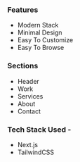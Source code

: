 
### Features

- Modern Stack
- Minimal Design
- Easy To Customize
- Easy To Browse


### Sections

- Header
- Work
- Services
- About
- Contact

### Tech Stack Used - 
- Next.js
- TailwindCSS



